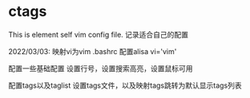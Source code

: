 # ctags
This is element self vim config file.
记录适合自己的配置

2022/03/03:
映射vi为vim
.bashrc 配置alisa vi='vim'

配置一些基础配置
设置行号，设置搜索高亮，设置鼠标可用

配置tags以及taglist
设置tags文件，以及映射tags跳转为默认显示tags列表
